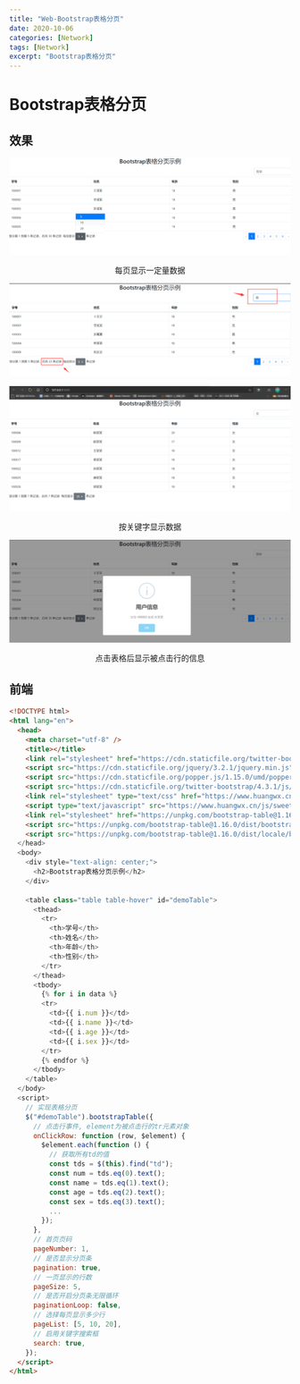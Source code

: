 ```yaml
---
title: "Web-Bootstrap表格分页"
date: 2020-10-06
categories: [Network]
tags: [Network]
excerpt: "Bootstrap表格分页"
---
```


# Bootstrap表格分页

## 效果

![](https://raw.githubusercontent.com/dmjcb/SelfImgur/main/20200708224302.png)

<center>每页显示一定量数据</center>

![](https://raw.githubusercontent.com/dmjcb/SelfImgur/main/20200708224344.png)

![](https://raw.githubusercontent.com/dmjcb/SelfImgur/main/20200708224537.png)

<center>按关键字显示数据</center>

![](https://raw.githubusercontent.com/dmjcb/SelfImgur/main/20200708234616.png)

<center>点击表格后显示被点击行的信息</center>

## 前端

```html
<!DOCTYPE html>
<html lang="en">
  <head>
    <meta charset="utf-8" />
    <title></title>
    <link rel="stylesheet" href="https://cdn.staticfile.org/twitter-bootstrap/4.3.1/css/bootstrap.min.css"/>
    <script src="https://cdn.staticfile.org/jquery/3.2.1/jquery.min.js"></script>
    <script src="https://cdn.staticfile.org/popper.js/1.15.0/umd/popper.min.js"></script>
    <script src="https://cdn.staticfile.org/twitter-bootstrap/4.3.1/js/bootstrap.min.js"></script>
    <link rel="stylesheet" type="text/css" href="https://www.huangwx.cn/css/sweetalert.css"/>
    <script type="text/javascript" src="https://www.huangwx.cn/js/sweetalert-dev.js"></script>
    <link rel="stylesheet" href="https://unpkg.com/bootstrap-table@1.16.0/dist/bootstrap-table.min.css"/>
    <script src="https://unpkg.com/bootstrap-table@1.16.0/dist/bootstrap-table.min.js"></script>
    <script src="https://unpkg.com/bootstrap-table@1.16.0/dist/locale/bootstrap-table-zh-CN.min.js"><script>
  </head>
  <body>
    <div style="text-align: center;">
      <h2>Bootstrap表格分页示例</h2>
    </div>

    <table class="table table-hover" id="demoTable">
      <thead>
        <tr>
          <th>学号</th>
          <th>姓名</th>
          <th>年龄</th>
          <th>性别</th>
        </tr>
      </thead>
      <tbody>
        {% for i in data %}
        <tr>
          <td>{{ i.num }}</td>
          <td>{{ i.name }}</td>
          <td>{{ i.age }}</td>
          <td>{{ i.sex }}</td>
        </tr>
        {% endfor %}
      </tbody>
    </table>
  </body>
  <script>
    // 实现表格分页
    $("#demoTable").bootstrapTable({
      // 点击行事件, element为被点击行的tr元素对象
      onClickRow: function (row, $element) {
        $element.each(function () {
          // 获取所有td的值
          const tds = $(this).find("td");
          const num = tds.eq(0).text();
          const name = tds.eq(1).text();
          const age = tds.eq(2).text();
          const sex = tds.eq(3).text();
          ...
        });
      }, 
      // 首页页码
      pageNumber: 1, 
      // 是否显示分页条
      pagination: true, 
      // 一页显示的行数
      pageSize: 5, 
      // 是否开启分页条无限循环
      paginationLoop: false, 
      // 选择每页显示多少行
      pageList: [5, 10, 20], 
      // 启用关键字搜索框
      search: true, 
    });
  </script>
</html>
```
